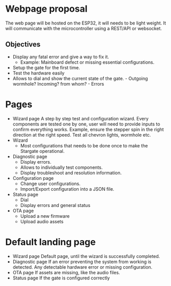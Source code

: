 # Webpage proposal

The web page will be hosted on the ESP32, it will needs to be light weight.
It will communicate with the microcontroller using a REST/API or websocket. 

## Objectives

- Display any fatal error and give a way to fix it.
   - Example: Mainboard defect or missing essential configurations.
- Setup the gate for the first time.
- Test the hardware easily
- Allows to dial and show the current state of the gate.
      - Outgoing wormhole? Incoming? from whom?
      - Errors

# Pages

- Wizard page
  A step by step test and configuration wizard. Every components are tested one by one, user will need to provide inputs to confirm everything works. Example, ensure the stepper spin in the right direction at the right speed. Test all chevron lights, wormhole etc.
- Wizard
     - Most configurations that needs to be done once to make the Stargate operational.
- Diagnostic page
     - Display errors.
     - Allows to individually test components.
     - Display troubleshoot and resolution information.
- Configuration page
     - Change user configurations.
     - Import/Export configuration into a JSON file.
- Status page
     - Dial
     - Display errors and general status
- OTA page
     - Upload a new firmware
     - Upload audio assets

# Default landing page 

- Wizard page
  Default page, until the wizard is successfully completed.
- Diagnostic page
  If an error preventing the system from working is detected. Any detectable hardware error or missing configuration.
- OTA page
  If assets are missing, like the audio files.
- Status page
  If the gate is configured correctly

